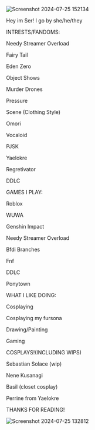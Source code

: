 ![Screenshot 2024-07-25 152134](https://github.com/user-attachments/assets/f63dfc58-124d-4ea4-95fb-6f39f9b71ef6)

Hey im Ser!
I go by she/he/they


                                                              


INTRESTS/FANDOMS:

Needy Streamer Overload

Fairy Tail

Eden Zero

Object Shows

Murder Drones

Pressure

Scene (Clothing Style)

Omori

Vocaloid

PJSK

Yaelokre

Regretivator

DDLC


GAMES I PLAY:

Roblox

WUWA

Genshin Impact

Needy Streamer Overload

Bfdi Branches

Fnf

DDLC

Ponytown


WHAT I LIKE DOING:

Cosplaying

Cosplaying my fursona

Drawing/Painting

Gaming


COSPLAYS!(INCLUDING WIPS)

Sebastian Solace (wip)

Nene Kusanagi

Basil (closet cosplay)

Perrine from Yaelokre


THANKS FOR READING!

![Screenshot 2024-07-25 132812](https://github.com/user-attachments/assets/fb0987e3-4437-4b84-88c1-491e0f51666c)



